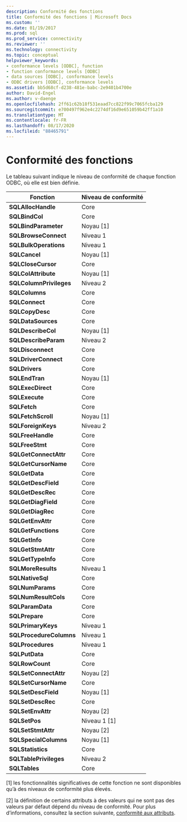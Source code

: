 ```yaml
---
description: Conformité des fonctions
title: Conformité des fonctions | Microsoft Docs
ms.custom: ''
ms.date: 01/19/2017
ms.prod: sql
ms.prod_service: connectivity
ms.reviewer: ''
ms.technology: connectivity
ms.topic: conceptual
helpviewer_keywords:
- conformance levels [ODBC], function
- function conformance levels [ODBC]
- data sources [ODBC], conformance levels
- ODBC drivers [ODBC], conformance levels
ms.assetid: bb5d68cf-d238-481e-babc-2e9401b4700e
author: David-Engel
ms.author: v-daenge
ms.openlocfilehash: 2ff61c62b18f531eaad7cc822f99c7065fcba129
ms.sourcegitcommit: e700497f962e4c2274df16d9e651059b42ff1a10
ms.translationtype: MT
ms.contentlocale: fr-FR
ms.lasthandoff: 08/17/2020
ms.locfileid: "88465791"
---
```

# <a name="function-conformance"></a>Conformité des fonctions
Le tableau suivant indique le niveau de conformité de chaque fonction ODBC, où elle est bien définie.  
  
|Fonction|Niveau de conformité|  
|--------------|-----------------------|  
|**SQLAllocHandle**|Core|  
|**SQLBindCol**|Core|  
|**SQLBindParameter**|Noyau [1]|  
|**SQLBrowseConnect**|Niveau 1|  
|**SQLBulkOperations**|Niveau 1|  
|**SQLCancel**|Noyau [1]|  
|**SQLCloseCursor**|Core|  
|**SQLColAttribute**|Noyau [1]|  
|**SQLColumnPrivileges**|Niveau 2|  
|**SQLColumns**|Core|  
|**SQLConnect**|Core|  
|**SQLCopyDesc**|Core|  
|**SQLDataSources**|Core|  
|**SQLDescribeCol**|Noyau [1]|  
|**SQLDescribeParam**|Niveau 2|  
|**SQLDisconnect**|Core|  
|**SQLDriverConnect**|Core|  
|**SQLDrivers**|Core|  
|**SQLEndTran**|Noyau [1]|  
|**SQLExecDirect**|Core|  
|**SQLExecute**|Core|  
|**SQLFetch**|Core|  
|**SQLFetchScroll**|Noyau [1]|  
|**SQLForeignKeys**|Niveau 2|  
|**SQLFreeHandle**|Core|  
|**SQLFreeStmt**|Core|  
|**SQLGetConnectAttr**|Core|  
|**SQLGetCursorName**|Core|  
|**SQLGetData**|Core|  
|**SQLGetDescField**|Core|  
|**SQLGetDescRec**|Core|  
|**SQLGetDiagField**|Core|  
|**SQLGetDiagRec**|Core|  
|**SQLGetEnvAttr**|Core|  
|**SQLGetFunctions**|Core|  
|**SQLGetInfo**|Core|  
|**SQLGetStmtAttr**|Core|  
|**SQLGetTypeInfo**|Core|  
|**SQLMoreResults**|Niveau 1|  
|**SQLNativeSql**|Core|  
|**SQLNumParams**|Core|  
|**SQLNumResultCols**|Core|  
|**SQLParamData**|Core|  
|**SQLPrepare**|Core|  
|**SQLPrimaryKeys**|Niveau 1|  
|**SQLProcedureColumns**|Niveau 1|  
|**SQLProcedures**|Niveau 1|  
|**SQLPutData**|Core|  
|**SQLRowCount**|Core|  
|**SQLSetConnectAttr**|Noyau [2]|  
|**SQLSetCursorName**|Core|  
|**SQLSetDescField**|Noyau [1]|  
|**SQLSetDescRec**|Core|  
|**SQLSetEnvAttr**|Noyau [2]|  
|**SQLSetPos**|Niveau 1 [1]|  
|**SQLSetStmtAttr**|Noyau [2]|  
|**SQLSpecialColumns**|Noyau [1]|  
|**SQLStatistics**|Core|  
|**SQLTablePrivileges**|Niveau 2|  
|**SQLTables**|Core|  
  
 [1] les fonctionnalités significatives de cette fonction ne sont disponibles qu’à des niveaux de conformité plus élevés.  
  
 [2] la définition de certains attributs à des valeurs qui ne sont pas des valeurs par défaut dépend du niveau de conformité. Pour plus d’informations, consultez la section suivante, [conformité aux attributs](../../../odbc/reference/develop-app/attribute-conformance.md).
